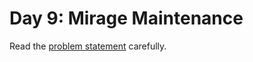 # Day 9: Mirage Maintenance

Read the [problem statement](https://adventofcode.com/2023/day/9) carefully.
